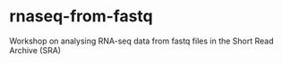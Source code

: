# rnaseq-from-fastq
Workshop on analysing RNA-seq data from fastq files in the Short Read Archive (SRA)
